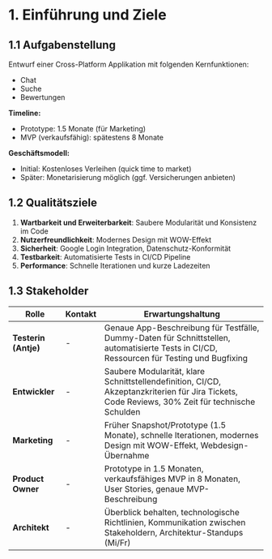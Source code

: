 # 1. Einführung und Ziele

## 1.1 Aufgabenstellung

Entwurf einer Cross-Platform Applikation mit folgenden Kernfunktionen:
- Chat
- Suche
- Bewertungen

**Timeline:**
- Prototype: 1.5 Monate (für Marketing)
- MVP (verkaufsfähig): spätestens 8 Monate

**Geschäftsmodell:**
- Initial: Kostenloses Verleihen (quick time to market)
- Später: Monetarisierung möglich (ggf. Versicherungen anbieten)

## 1.2 Qualitätsziele

1. **Wartbarkeit und Erweiterbarkeit**: Saubere Modularität und Konsistenz im Code
2. **Nutzerfreundlichkeit**: Modernes Design mit WOW-Effekt
3. **Sicherheit**: Google Login Integration, Datenschutz-Konformität
4. **Testbarkeit**: Automatisierte Tests in CI/CD Pipeline
5. **Performance**: Schnelle Iterationen und kurze Ladezeiten

## 1.3 Stakeholder

| Rolle | Kontakt | Erwartungshaltung |
|-------|---------|-------------------|
| **Testerin (Antje)** | - | Genaue App-Beschreibung für Testfälle, Dummy-Daten für Schnittstellen, automatisierte Tests in CI/CD, Ressourcen für Testing und Bugfixing |
| **Entwickler** | - | Saubere Modularität, klare Schnittstellendefinition, CI/CD, Akzeptanzkriterien für Jira Tickets, Code Reviews, 30% Zeit für technische Schulden |
| **Marketing** | - | Früher Snapshot/Prototype (1.5 Monate), schnelle Iterationen, modernes Design mit WOW-Effekt, Webdesign-Übernahme |
| **Product Owner** | - | Prototype in 1.5 Monaten, verkaufsfähiges MVP in 8 Monaten, User Stories, genaue MVP-Beschreibung |
| **Architekt** | - | Überblick behalten, technologische Richtlinien, Kommunikation zwischen Stakeholdern, Architektur-Standups (Mi/Fr) |